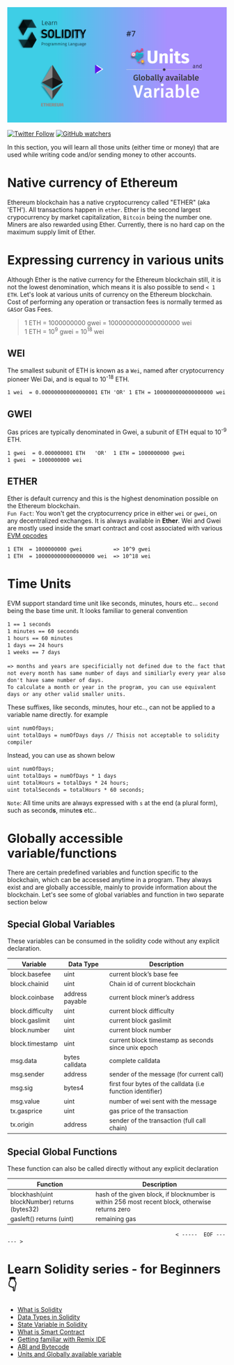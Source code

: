 <img src="/Tutorials/header-images/7-OG-Units_and_global_var.png" width="630" title="Units & global var in solidity">

[<img alt="Twitter Follow" src="https://img.shields.io/twitter/follow/PranavRaj90?style=social">](https://twitter.com/intent/follow?screen_name=PranavRaj90)
[<img alt="GitHub watchers" src="https://img.shields.io/github/watchers/raj-pranav/learn-solidity?label=Learn%20Solidity&style=social">](https://github.com/raj-pranav/learn-solidity/)

In this section, you will learn all those units (either time or money) that are used while writing code and/or sending money to other accounts.

# Native currency of Ethereum
Ethereum blockchain has a native cryptocurrency called "ETHER" (aka 'ETH'). All transactions happen in `ether`. Ether is the second largest crypocurrency by market capitalization, `Bitcoin` being the number one. Miners are also rewarded using Ether. Currently, there is no hard cap on the maximum supply limit of Ether.

# Expressing currency in various units
Although Ether is the native currency for the Ethereum blockchain still, it is not the lowest denomination, which means it is also possible to send `< 1 ETH`. Let's look at various units of currency on the Ethereum blockchain. Cost of performing any operation or transaction fees is normally termed as `GAS`or Gas Fees.

> 1 ETH = 1000000000 gwei = 1000000000000000000 wei <br>
> 1 ETH = 10<sup>9</sup> gwei = 10<sup>18</sup> wei

## WEI
The smallest subunit of ETH is known as a `Wei`, named after cryptocurrency pioneer Wei Dai, and is equal to 10<sup>-18</sup> ETH.

```
1 wei  = 0.000000000000000001 ETH 'OR' 1 ETH = 1000000000000000000 wei
```

## GWEI
Gas prices are typically denominated in Gwei, a subunit of ETH equal to 10<sup>-9</sup> ETH.

```
1 gwei  = 0.000000001 ETH   'OR'  1 ETH = 1000000000 gwei
1 gwei  = 1000000000 wei
```

## ETHER
Ether is default currency and this is the highest denomination possible on the Ethereum blockchain.<br>
` Fun Fact `: You won't get the cryptocurrency price in either `wei` or `gwei`, on any decentralized exchanges. It is always available in **Ether**. Wei and Gwei are mostly used inside the smart contract and cost associated with various [EVM opcodes](https://github.com/raj-pranav/learn-solidity/blob/main/Tutorials/Beginners/6-ABI-and-Bytecode-from-solidity-compiler.md#opcode-aka-opeartion-code)

```
1 ETH  = 1000000000 gwei          => 10^9 gwei
1 ETH  = 1000000000000000000 wei  => 10^18 wei
```

# Time Units
EVM support standard time unit like seconds, minutes, hours etc... `second` being the base time unit. It looks familiar to general convention

```
1 == 1 seconds
1 minutes == 60 seconds
1 hours == 60 minutes
1 days == 24 hours
1 weeks == 7 days

=> months and years are specificially not defined due to the fact that not every month has same number of days and similiarly every year also don't have same number of days.
To calculate a month or year in the program, you can use equivalent days or any other valid smaller units.
```

These suffixes, like seconds, minutes, hour etc.., can not be applied to a variable name directly. for example

```solidity
uint numOfDays;
uint totalDays = numOfDays days // Thisis not acceptable to solidity compiler

```
Instead, you can use as shown below

```solidity
uint numOfDays;
uint totalDays = numOfDays * 1 days
uint totalHours = totalDays * 24 hours;
uint totalSeconds = totalHours * 60 seconds;
```

`Note`: All time units are always expressed with ` s ` at the end (a plural form), such as second**s**, minute**s** etc..

# Globally accessible variable/functions
There are certain predefined variables and function specific to the blockchain, which can be accessed anytime in a program. They always exist and are globally accessible, mainly to provide information about the blockchain. Let's see some of global variables and function in two separate section below

## Special Global Variables
These variables can be consumed in the solidity code without any explicit declaration.

| Variable            |    Data Type    |  Description                                               |
|---------------------|-----------------|------------------------------------------------------------|
|  block.basefee      |       uint      | current block’s base fee                                   |
|  block.chainid      |       uint      | Chain id of current blockchain                             |
|  block.coinbase     | address payable | current block miner’s address                              |
|  block.difficulty   |      uint       | current block difficulty                                   |
|  block.gaslimit     |       uint      | current block gaslimit                                     |
|  block.number       |       uint      | current block number                                       |
|  block.timestamp    |       uint      | current block timestamp as seconds since unix epoch        |
|  msg.data           | bytes calldata  | complete calldata                                          |
|  msg.sender         |      address    | sender of the message (for current call)                   |
|  msg.sig            |      bytes4     | first four bytes of the calldata (i.e function identifier) |
|  msg.value          |       uint      | number of wei sent with the message                        |
|  tx.gasprice        |       uint      | gas price of the transaction                               |
|  tx.origin          |      address    | sender of the transaction (full call chain)                |



## Special Global Functions
These function can also be called directly without any explicit declaration

| Function                                      |  Description                                                                                    |
|-----------------------------------------------|-------------------------------------------------------------------------------------------------|
| blockhash(uint blockNumber) returns (bytes32) | hash of the given block, if blocknumber is within 256 most recent block, otherwise returns zero |
| gasleft() returns (uint)                      | remaining gas                                                                                   |


                                                          < -----  EOF ------ >

# Learn Solidity series - for Beginners 👇
- [What is Solidity](https://github.com/raj-pranav/learn-solidity/blob/main/Tutorials/Beginners/1-What_is_Solidity.md)
- [Data Types in Solidity](https://github.com/raj-pranav/learn-solidity/blob/main/Tutorials/Beginners/2-Data_types_solidity.md)
- [State Variable in Solidity](https://github.com/raj-pranav/learn-solidity/blob/main/Tutorials/Beginners/3-State_variable_solidity.md)
- [What is Smart Contract](https://github.com/raj-pranav/learn-solidity/blob/main/Tutorials/Beginners/4-what-is-a-Smart_contract.md)
- [Getting familiar with Remix IDE](https://github.com/raj-pranav/learn-solidity/blob/main/Tutorials/Beginners/5-Getting-familiar-with-Remix-IDE.md)
- [ABI and Bytecode](https://github.com/raj-pranav/learn-solidity/blob/main/Tutorials/Beginners/6-ABI-and-Bytecode-from-solidity-compiler.md)
- [Units and Globally available variable](https://github.com/raj-pranav/learn-solidity/blob/main/Tutorials/Beginners/7-Units-and-global-variable.md)
